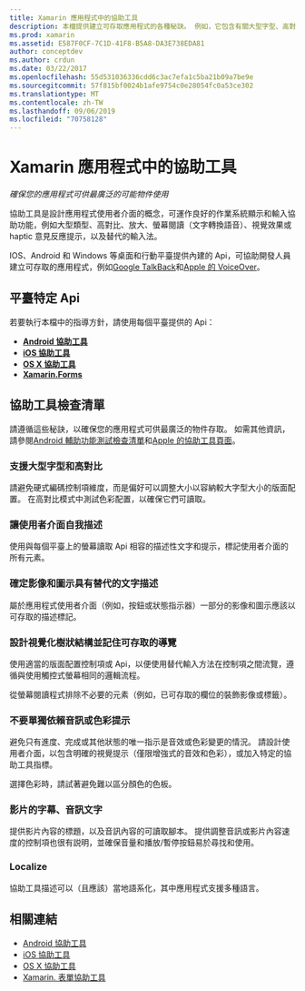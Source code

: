 ```yaml
---
title: Xamarin 應用程式中的協助工具
description: 本檔提供建立可存取應用程式的各種秘訣。 例如，它包含有關大型字型、高對比、自我描述介面等的建議。
ms.prod: xamarin
ms.assetid: E587F0CF-7C1D-41F8-B5A8-DA3E738EDA81
author: conceptdev
ms.author: crdun
ms.date: 03/22/2017
ms.openlocfilehash: 55d531036336cdd6c3ac7efa1c5ba21b09a7be9e
ms.sourcegitcommit: 57f815bf0024b1afe9754c0e28054fc0a53ce302
ms.translationtype: MT
ms.contentlocale: zh-TW
ms.lasthandoff: 09/06/2019
ms.locfileid: "70758128"
---
```

# <a name="accessibility-in-xamarin-apps"></a>Xamarin 應用程式中的協助工具

_確保您的應用程式可供最廣泛的可能物件使用_

協助工具是設計應用程式使用者介面的概念，可運作良好的作業系統顯示和輸入協助功能，例如大型類型、高對比、放大、螢幕閱讀（文字轉換語音）、視覺效果或 haptic 意見反應提示，以及替代的輸入法。

IOS、Android 和 Windows 等桌面和行動平臺提供內建的 Api，可協助開發人員建立可存取的應用程式，例如[Google TalkBack](https://play.google.com/store/apps/details?id=com.google.android.marvin.talkback)和[Apple 的 VoiceOver](http://www.apple.com/accessibility/ios/voiceover/)。

## <a name="platform-specific-apis"></a>平臺特定 Api

若要執行本檔中的指導方針，請使用每個平臺提供的 Api：

- [**Android 協助工具**](~/android/app-fundamentals/accessibility.md)
- [**iOS 協助工具**](~/ios/app-fundamentals/accessibility.md)
- [**OS X 協助工具**](~/mac/app-fundamentals/accessibility.md)
- [**Xamarin.Forms**](~/xamarin-forms/app-fundamentals/accessibility/index.md)

<a name="checklist" />

## <a name="accessibility-checklist"></a>協助工具檢查清單

請遵循這些秘訣，以確保您的應用程式可供最廣泛的物件存取。 如需其他資訊，請參閱[Android 輔助功能測試檢查清單](https://developer.android.com/training/accessibility/testing.html)和[Apple 的協助工具頁面](http://www.apple.com/accessibility/)。

### <a name="support-large-fonts-and-high-contrast"></a>支援大型字型和高對比

請避免硬式編碼控制項維度，而是偏好可以調整大小以容納較大字型大小的版面配置。
在高對比模式中測試色彩配置，以確保它們可讀取。

### <a name="make-the-user-interface-self-describing"></a>讓使用者介面自我描述

使用與每個平臺上的螢幕讀取 Api 相容的描述性文字和提示，標記使用者介面的所有元素。

### <a name="ensure-that-images-and-icons-have-an-alternate-text-description"></a>確定影像和圖示具有替代的文字描述

屬於應用程式使用者介面（例如，按鈕或狀態指示器）一部分的影像和圖示應該以可存取的描述標記。

### <a name="design-the-visual-tree-with-accessible-navigation-in-mind"></a>設計視覺化樹狀結構並記住可存取的導覽

使用適當的版面配置控制項或 Api，以便使用替代輸入方法在控制項之間流覽，遵循與使用觸控式螢幕相同的邏輯流程。

從螢幕閱讀程式排除不必要的元素（例如，已可存取的欄位的裝飾影像或標籤）。

### <a name="dont-rely-on-audio-or-color-cues-alone"></a>不要單獨依賴音訊或色彩提示

避免只有進度、完成或其他狀態的唯一指示是音效或色彩變更的情況。 請設計使用者介面，以包含明確的視覺提示（僅限增強式的音效和色彩），或加入特定的協助工具指標。

選擇色彩時，請試著避免難以區分顏色的色板。

### <a name="captioning-for-video-text-for-audio"></a>影片的字幕、音訊文字

提供影片內容的標題，以及音訊內容的可讀取腳本。 提供調整音訊或影片內容速度的控制項也很有説明，並確保音量和播放/暫停按鈕易於尋找和使用。

### <a name="localize"></a>Localize

協助工具描述可以（且應該）當地語系化，其中應用程式支援多種語言。

## <a name="related-links"></a>相關連結

- [Android 協助工具](~/android/app-fundamentals/accessibility.md)
- [iOS 協助工具](~/ios/app-fundamentals/accessibility.md)
- [OS X 協助工具](~/mac/app-fundamentals/accessibility.md)
- [Xamarin. 表單協助工具](~/xamarin-forms/app-fundamentals/accessibility/index.md)
